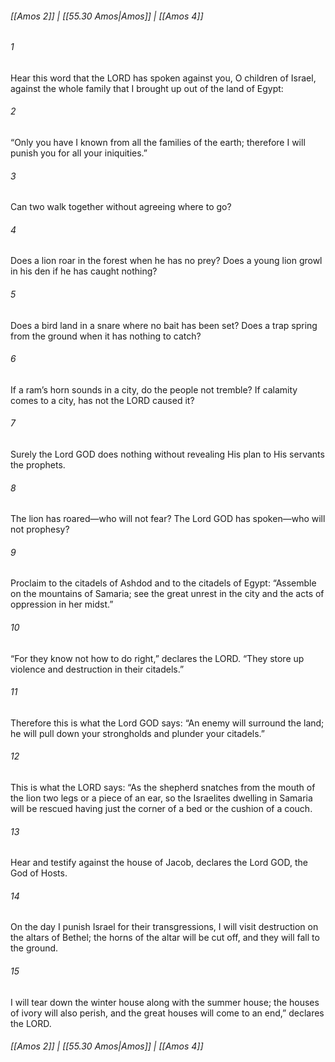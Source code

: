 
###### [[Amos 2]] | [[55.30 Amos|Amos]] | [[Amos 4]]

###### 1
Hear this word that the LORD has spoken against you, O children of Israel, against the whole family that I brought up out of the land of Egypt:
###### 2
“Only you have I known from all the families of the earth; therefore I will punish you for all your iniquities.”
###### 3
Can two walk together without agreeing where to go?
###### 4
Does a lion roar in the forest when he has no prey? Does a young lion growl in his den if he has caught nothing?
###### 5
Does a bird land in a snare where no bait has been set? Does a trap spring from the ground when it has nothing to catch?
###### 6
If a ram’s horn sounds in a city, do the people not tremble? If calamity comes to a city, has not the LORD caused it?
###### 7
Surely the Lord GOD does nothing without revealing His plan to His servants the prophets.
###### 8
The lion has roared—who will not fear? The Lord GOD has spoken—who will not prophesy?
###### 9
Proclaim to the citadels of Ashdod and to the citadels of Egypt: “Assemble on the mountains of Samaria; see the great unrest in the city and the acts of oppression in her midst.”
###### 10
“For they know not how to do right,” declares the LORD. “They store up violence and destruction in their citadels.”
###### 11
Therefore this is what the Lord GOD says: “An enemy will surround the land; he will pull down your strongholds and plunder your citadels.”
###### 12
This is what the LORD says: “As the shepherd snatches from the mouth of the lion two legs or a piece of an ear, so the Israelites dwelling in Samaria will be rescued having just the corner of a bed or the cushion of a couch.
###### 13
Hear and testify against the house of Jacob, declares the Lord GOD, the God of Hosts.
###### 14
On the day I punish Israel for their transgressions, I will visit destruction on the altars of Bethel; the horns of the altar will be cut off, and they will fall to the ground.
###### 15
I will tear down the winter house along with the summer house; the houses of ivory will also perish, and the great houses will come to an end,” declares the LORD.

###### [[Amos 2]] | [[55.30 Amos|Amos]] | [[Amos 4]]
